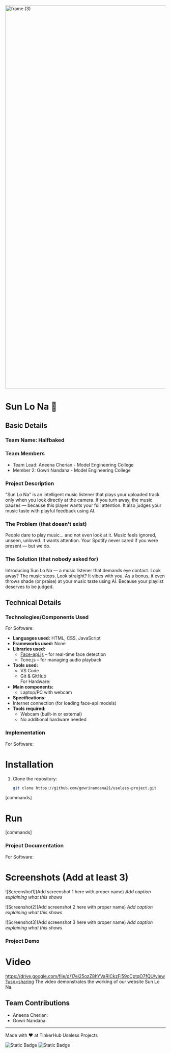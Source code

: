 <img width="3188" height="1202" alt="frame (3)" src="https://github.com/user-attachments/assets/517ad8e9-ad22-457d-9538-a9e62d137cd7" />


# Sun Lo Na 🎯


## Basic Details
### Team Name: Halfbaked


### Team Members
- Team Lead: Aneena Cherian - Model Engineering College
- Member 2: Gowri Nandana - Model Engineering College

### Project Description
"Sun Lo Na" is an intelligent music listener that plays your uploaded track only when you look directly at the camera. If you turn away, the music pauses — because this player wants your full attention. It also judges your music taste with playful feedback using AI.

### The Problem (that doesn't exist)
People dare to play music… and not even look at it. Music feels ignored, unseen, unloved. It wants attention. Your Spotify never cared if you were present — but we do.

### The Solution (that nobody asked for)
Introducing Sun Lo Na — a music listener that demands eye contact. Look away? The music stops. Look straight? It vibes with you. As a bonus, it even throws shade (or praise) at your music taste using AI. Because your playlist deserves to be judged.

## Technical Details
### Technologies/Components Used
For Software:
- **Languages used:** HTML, CSS, JavaScript  
- **Frameworks used:** None  
- **Libraries used:**  
  - [Face-api.js](https://github.com/justadudewhohacks/face-api.js) – for real-time face detection  
  - Tone.js – for managing audio playback  
- **Tools used:**  
  - VS Code  
  - Git & GitHub  
For Hardware:
- **Main components:**  
  - Laptop/PC with webcam  
- **Specifications:**
 - Internet connection (for loading face-api models)  
- **Tools required:**  
  - Webcam (built-in or external)  
  - No additional hardware needed  

### Implementation
For Software:
# Installation
1. Clone the repository:
   ```bash
   git clone https://github.com/gowrinandana21/useless-project.git
[commands]

# Run
[commands]

### Project Documentation
For Software:

# Screenshots (Add at least 3)
![Screenshot1](Add screenshot 1 here with proper name)
*Add caption explaining what this shows*

![Screenshot2](Add screenshot 2 here with proper name)
*Add caption explaining what this shows*

![Screenshot3](Add screenshot 3 here with proper name)
*Add caption explaining what this shows*

### Project Demo
# Video
https://drive.google.com/file/d/17ei25ozZ8hYVaRICkzFi59cCptqO7fQU/view?usp=sharing
The video demonstrates the working of our website Sun Lo Na.

## Team Contributions
- Aneena Cherian: 
- Gowri Nandana: 


---
Made with ❤️ at TinkerHub Useless Projects 

![Static Badge](https://img.shields.io/badge/TinkerHub-24?color=%23000000&link=https%3A%2F%2Fwww.tinkerhub.org%2F)
![Static Badge](https://img.shields.io/badge/UselessProjects--25-25?link=https%3A%2F%2Fwww.tinkerhub.org%2Fevents%2FQ2Q1TQKX6Q%2FUseless%2520Projects)


